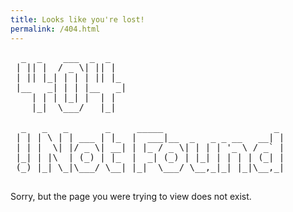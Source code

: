 ```yaml
---
title: Looks like you're lost!
permalink: /404.html
---
```


<pre>
  _  _    ___  _  _
 | || |  / _ \| || |
 | || |_| | | | || |_
 |__   _| | | |__   _|
    | | | |_| |  | |
    |_|  \___/   |_|

  _   _   _       _     _____                     _
 | | | \ | | ___ | |_  |  ___|__  _   _ _ __   __| |
 | | |  \| |/ _ \| __| | |_ / _ \| | | | '_ \ / _` |
 |_| | |\  | (_) | |_  |  _| (_) | |_| | | | | (_| |
 (_) |_| \_|\___/ \__| |_|  \___/ \__,_|_| |_|\__,_|

</pre>
Sorry, but the page you were trying to view does not exist.
